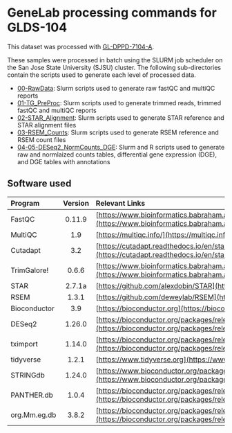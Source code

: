 # GeneLab processing commands for GLDS-104
This dataset was processed with [GL-DPPD-7104-A](https://github.com/nasa/GeneLab_Data_Processing/blob/master/RNAseq/Previous_GL-DPPD-7101_Revisions/GL-DPPD-7101-A.md).

These samples were processed in batch using the SLURM job scheduler on the San Jose State University (SJSU) cluster. The following sub-directories contain the scripts used to generate each level of processed data.
  - [00-RawData](00-RawData): Slurm scripts used to generate raw fastQC and multiQC reports
  - [01-TG_PreProc](01-TG_PreProc): Slurm scripts used to generate trimmed reads, trimmed fastQC and multiQC reports
  - [02-STAR_Alignment](02-STAR_Alignment): Slurm scripts used to generate STAR reference and STAR alignment files
  - [03-RSEM_Counts](03-RSEM_Counts): Slurm scripts used to generate RSEM reference and RSEM count files
  - [04-05-DESeq2_NormCounts_DGE](04-05-DESeq2_NormCounts_DGE): Slurm and R scripts used to generate raw and normlaized counts tables, differential gene expression (DGE), and DGE tables with annotations

## Software used  
|Program|Version|Relevant Links|
|:------|:------:|:-------------|
|FastQC|0.11.9|[https://www.bioinformatics.babraham.ac.uk/projects/fastqc/](https://www.bioinformatics.babraham.ac.uk/projects/fastqc/)|
|MultiQC|1.9|[https://multiqc.info/](https://multiqc.info/)|
|Cutadapt|3.2|[https://cutadapt.readthedocs.io/en/stable/](https://cutadapt.readthedocs.io/en/stable/)|
|TrimGalore!|0.6.6|[https://www.bioinformatics.babraham.ac.uk/projects/trim_galore/](https://www.bioinformatics.babraham.ac.uk/projects/trim_galore/)|
|STAR|2.7.1a|[https://github.com/alexdobin/STAR](https://github.com/alexdobin/STAR)|
|RSEM|1.3.1|[https://github.com/deweylab/RSEM](https://github.com/deweylab/RSEM)|
|Bioconductor|3.9|[https://bioconductor.org](https://bioconductor.org)|
|DESeq2|1.26.0|[https://bioconductor.org/packages/release/bioc/html/DESeq2.html](https://bioconductor.org/packages/release/bioc/html/DESeq2.html)|
|tximport|1.14.0|[https://bioconductor.org/packages/release/bioc/html/tximport.html](https://bioconductor.org/packages/release/bioc/html/tximport.html)|
|tidyverse|1.2.1|[https://www.tidyverse.org](https://www.tidyverse.org)|
|STRINGdb|1.24.0|[https://www.bioconductor.org/packages/release/bioc/html/STRINGdb.html](https://www.bioconductor.org/packages/release/bioc/html/STRINGdb.html)|
|PANTHER.db|1.0.4|[https://bioconductor.org/packages/release/data/annotation/html/PANTHER.db.html](https://bioconductor.org/packages/release/data/annotation/html/PANTHER.db.html)|
|org.Mm.eg.db|3.8.2|[https://bioconductor.org/packages/release/data/annotation/html/org.Mm.eg.db.html](https://bioconductor.org/packages/release/data/annotation/html/org.Mm.eg.db.html)|
